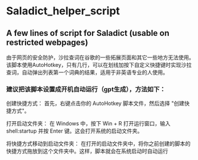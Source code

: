 # Saladict_helper_script
## A few lines of script for Saladict (usable on restricted webpages)
由于网页的安全防护，沙拉查词在谷歌的一些拓展页面和其它一些地方无法使用。该脚本使用AutoHotkey，只有几行，可以在划线加按下自定义快捷键时实现沙拉查词，自动弹出列表第一个词典的结果，适用于非英语专业的人使用。

### 建议把该脚本设置成开机自动运行（gpt生成），方法如下：
创建快捷方式：
首先，右键点击你的 AutoHotkey 脚本文件，然后选择 "创建快捷方式"。

打开启动文件夹：
在 Windows 中，按下 Win + R 打开运行窗口，输入 shell:startup 并按 Enter 键。这会打开系统的启动文件夹。

将快捷方式移动到启动文件夹：
在打开的启动文件夹中，将你之前创建的脚本的快捷方式拖放到这个文件夹中。这样，脚本就会在系统启动时自动运行
